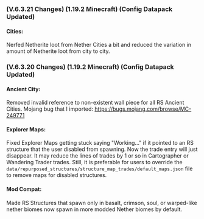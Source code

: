 ### **(V.6.3.21 Changes) (1.19.2 Minecraft) (Config Datapack Updated)**

#### Cities:
Nerfed Netherite loot from Nether Cities a bit and reduced the variation in amount of Netherite loot from city to city.


### **(V.6.3.20 Changes) (1.19.2 Minecraft) (Config Datapack Updated)**

#### Ancient City:
Removed invalid reference to non-existent wall piece for all RS Ancient Cities. Mojang bug that I imported: https://bugs.mojang.com/browse/MC-249771

#### Explorer Maps:
Fixed Explorer Maps getting stuck saying "Working..." if it pointed to an RS structure that the user disabled from spawning.
 Now the trade entry will just disappear. It may reduce the lines of trades by 1 or so in Cartographer or Wandering Trader trades.
 Still, it is preferable for users to override the `data/repurposed_structures/structure_map_trades/default_maps.json` file to remove maps for disabled structures.

#### Mod Compat:
Made RS Structures that spawn only in basalt, crimson, soul, or warped-like nether biomes now spawn in more modded Nether biomes by default.